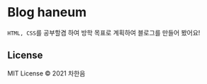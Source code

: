 # Blog haneum
`HTML, CSS`를 공부할겸 하여 방학 목표로 계획하여 블로그를 만들어 봤어요!

## License
MIT License &copy; 2021 차한음

